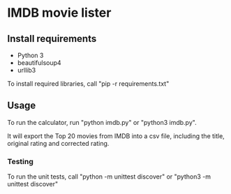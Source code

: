 # IMDB movie lister

## Install requirements

- Python 3
- beautifulsoup4
- urllib3

To install required libraries, call "pip -r requirements.txt"

## Usage

To run the calculator, run "python imdb.py" or "python3 imdb.py".

It will export the Top 20 movies from IMDB into a csv file, including the title, original rating and corrected rating.

### Testing

To run the unit tests, call "python -m unittest discover" or "python3 -m unittest discover"
